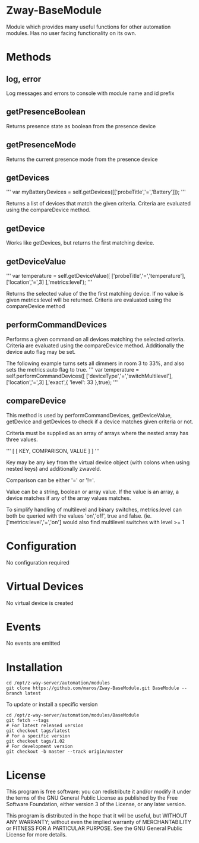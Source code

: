# Zway-BaseModule

Module which provides many useful functions for other automation modules.
Has no user facing functionality on its own.

# Methods

## log, error

Log messages and errors to console with module name and id prefix

## getPresenceBoolean

Returns presence state as boolean from the presence device 

## getPresenceMode

Returns the current presence mode from the presence device

## getDevices

'''
var myBatteryDevices = self.getDevices([['probeTitle','=','Battery']]);
'''

Returns a list of devices that match the given criteria. Criteria are 
evaluated using the compareDevice method.

## getDevice

Works like getDevices, but returns the first matching device.

## getDeviceValue

'''
var temperature = self.getDeviceValue([
        ['probeTitle','=','temperature'],
        ['location','=',3]
    ],'metrics:level');
'''

Returns the selected value of the the first matching device. If no value is
given metrics:level will be returned. 
Criteria are evaluated using the compareDevice method

## performCommandDevices

Performs a given command on all devices matching the selected criteria.
Criteria are evaluated using the compareDevice method. Additionally the
device auto flag may be set.

The following example turns sets all dimmers in room 3 to 33%, and also sets
the metrics:auto flag to true.
'''
var temperature = self.performCommandDevices([
        ['deviceType','=','switchMultilevel'],
        ['location','=',3]
    ],'exact',{ 'level': 33 },true);
'''

## compareDevice

This method is used by performCommandDevices, getDeviceValue, getDevice and
getDevices to check if a device matches given criteria or not.

Criteria must be supplied as an array of arrays where the nested array has 
three values.

'''
[
    [ KEY, COMPARISON, VALUE ]
]
'''

Key may be any key from the virtual device object (with colons when using 
nested keys) and additionally zwaveId.

Comparison can be either '=' or '!='.

Value can be a string, boolean or array value. If the value is an array, a
device matches if any of the array values matches.

To simplify handling of multilevel and binary switches, metrics:level can 
both be queried with the values 'on','off', true and false. (ie. 
['metrics:level','=','on'] would also find multilevel switches with level >= 1

# Configuration

No configuration required

# Virtual Devices

No virtual device is created

# Events

No events are emitted

# Installation

```shell
cd /opt/z-way-server/automation/modules
git clone https://github.com/maros/Zway-BaseModule.git BaseModule --branch latest
```

To update or install a specific version
```shell
cd /opt/z-way-server/automation/modules/BaseModule
git fetch --tags
# For latest released version
git checkout tags/latest
# For a specific version
git checkout tags/1.02
# For development version
git checkout -b master --track origin/master
```

# License

This program is free software: you can redistribute it and/or modify
it under the terms of the GNU General Public License as published by
the Free Software Foundation, either version 3 of the License, or any 
later version.

This program is distributed in the hope that it will be useful,
but WITHOUT ANY WARRANTY; without even the implied warranty of
MERCHANTABILITY or FITNESS FOR A PARTICULAR PURPOSE. See the
GNU General Public License for more details.
